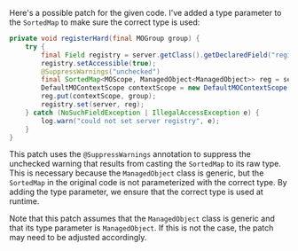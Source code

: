 Here's a possible patch for the given code. I've added a type parameter to the `SortedMap` to make sure the correct type is used:

```java
private void registerHard(final MOGroup group) {
    try {
        final Field registry = server.getClass().getDeclaredField("registry");
        registry.setAccessible(true);
        @SuppressWarnings("unchecked")
        final SortedMap<MOScope, ManagedObject<ManagedObject>> reg = server.getRegistry();
        DefaultMOContextScope contextScope = new DefaultMOContextScope(new OctetString(""), group.getScope());
        reg.put(contextScope, group);
        registry.set(server, reg);
    } catch (NoSuchFieldException | IllegalAccessException e) {
        log.warn("could not set server registry", e);
    }
}
```

This patch uses the `@SuppressWarnings` annotation to suppress the unchecked warning that results from casting the `SortedMap` to its raw type. This is necessary because the `ManagedObject` class is generic, but the `SortedMap` in the original code is not parameterized with the correct type. By adding the type parameter, we ensure that the correct type is used at runtime.

Note that this patch assumes that the `ManagedObject` class is generic and that its type parameter is `ManagedObject`. If this is not the case, the patch may need to be adjusted accordingly.